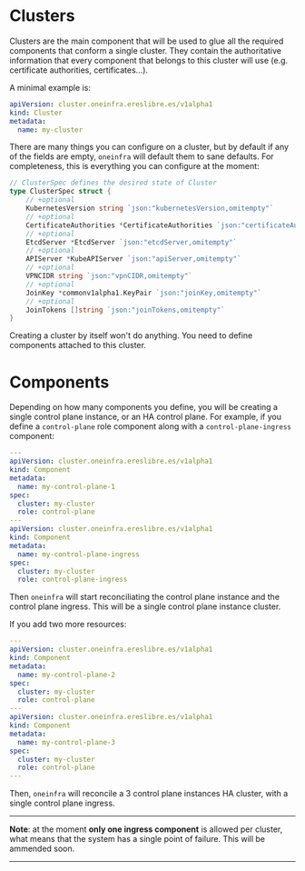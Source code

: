 # Clusters

Clusters are the main component that will be used to glue all the
required components that conform a single cluster. They contain the
authoritative information that every component that belongs to this
cluster will use (e.g. certificate authorities, certificates...).

A minimal example is:

```yaml
apiVersion: cluster.oneinfra.ereslibre.es/v1alpha1
kind: Cluster
metadata:
  name: my-cluster
```

There are many things you can configure on a cluster, but by default
if any of the fields are empty, `oneinfra` will default them to sane
defaults. For completeness, this is everything you can configure at
the moment:

```go
// ClusterSpec defines the desired state of Cluster
type ClusterSpec struct {
	// +optional
	KubernetesVersion string `json:"kubernetesVersion,omitempty"`
	// +optional
	CertificateAuthorities *CertificateAuthorities `json:"certificateAuthorities,omitempty"`
	// +optional
	EtcdServer *EtcdServer `json:"etcdServer,omitempty"`
	// +optional
	APIServer *KubeAPIServer `json:"apiServer,omitempty"`
	// +optional
	VPNCIDR string `json:"vpnCIDR,omitempty"`
	// +optional
	JoinKey *commonv1alpha1.KeyPair `json:"joinKey,omitempty"`
	// +optional
	JoinTokens []string `json:"joinTokens,omitempty"`
}
```

Creating a cluster by itself won't do anything. You need to define
components attached to this cluster.


# Components

Depending on how many components you define, you will be creating a
single control plane instance, or an HA control plane. For example, if
you define a `control-plane` role component along with a
`control-plane-ingress` component:

```yaml
---
apiVersion: cluster.oneinfra.ereslibre.es/v1alpha1
kind: Component
metadata:
  name: my-control-plane-1
spec:
  cluster: my-cluster
  role: control-plane
---
apiVersion: cluster.oneinfra.ereslibre.es/v1alpha1
kind: Component
metadata:
  name: my-control-plane-ingress
spec:
  cluster: my-cluster
  role: control-plane-ingress
```

Then `oneinfra` will start reconciliating the control plane instance
and the control plane ingress. This will be a single control plane
instance cluster.

If you add two more resources:

```yaml
---
apiVersion: cluster.oneinfra.ereslibre.es/v1alpha1
kind: Component
metadata:
  name: my-control-plane-2
spec:
  cluster: my-cluster
  role: control-plane
---
apiVersion: cluster.oneinfra.ereslibre.es/v1alpha1
kind: Component
metadata:
  name: my-control-plane-3
spec:
  cluster: my-cluster
  role: control-plane
---
```

Then, `oneinfra` will reconcile a 3 control plane instances HA
cluster, with a single control plane ingress.

---

**Note**: at the moment **only one ingress component** is allowed per
cluster, what means that the system has a single point of
failure. This will be ammended soon.

---
